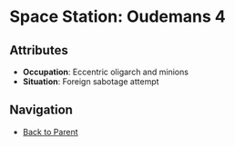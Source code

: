 # Space Station: Oudemans 4

## Attributes
- **Occupation**: Eccentric oligarch and minions
- **Situation**: Foreign sabotage attempt


## Navigation
- [Back to Parent](../)
